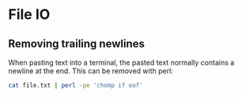 # File IO

## Removing trailing newlines

When pasting text into a terminal, the pasted text normally contains a newline
at the end. This can be removed with perl:

```bash
cat file.txt | perl -pe 'chomp if eof'
```

